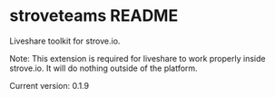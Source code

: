 # stroveteams README

Liveshare toolkit for strove.io.

Note: This extension is required for liveshare to work properly inside strove.io. It will do nothing outside of the platform.

Current version: 0.1.9
